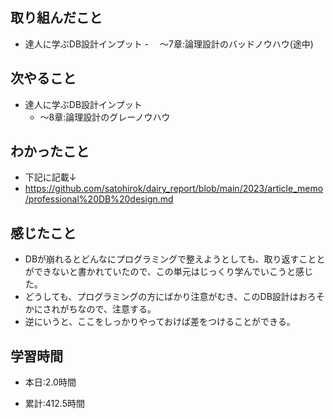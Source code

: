 ## 取り組んだこと
- 達人に学ぶDB設計インプット
  -　 〜7章:論理設計のバッドノウハウ(途中)


## 次やること
- 達人に学ぶDB設計インプット
  - 〜8章:論理設計のグレーノウハウ

## わかったこと
- 下記に記載↓
- https://github.com/satohirok/dairy_report/blob/main/2023/article_memo/professional%20DB%20design.md

## 感じたこと
- DBが崩れるとどんなにプログラミングで整えようとしても、取り返すこととができないと書かれていたので、この単元はじっくり学んでいこうと感じた。
- どうしても、プログラミングの方にばかり注意がむき、このDB設計はおろそかにされがちなので、注意する。
- 逆にいうと、ここをしっかりやっておけば差をつけることができる。


## 学習時間
- 本日:2.0時間

- 累計:412.5時間

